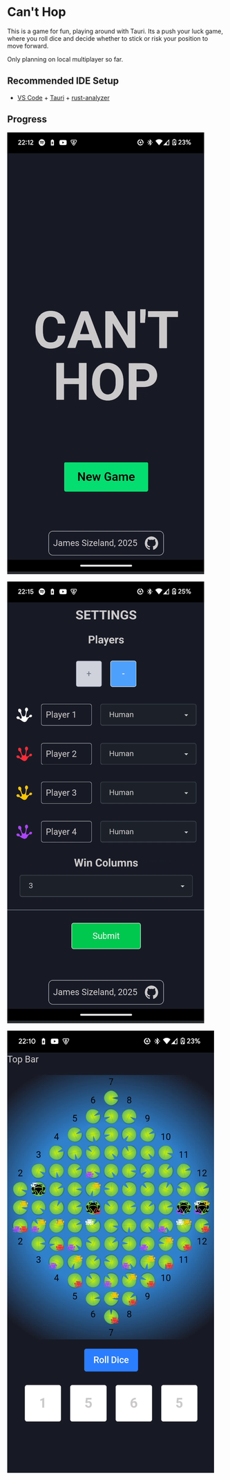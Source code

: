 # Can't Hop

This is a game for fun, playing around with Tauri.  Its a push your luck game, where you roll dice and decide whether to stick or risk your position to move forward.

Only planning on local multiplayer so far.

## Recommended IDE Setup

- [VS Code](https://code.visualstudio.com/) + [Tauri](https://marketplace.visualstudio.com/items?itemName=tauri-apps.tauri-vscode) + [rust-analyzer](https://marketplace.visualstudio.com/items?itemName=rust-lang.rust-analyzer)

## Progress

![splash](./img/cant-hop-splash.png)

![settings](./img/settings-progress-1.png)

![game](./img/game-progress-1.png)
